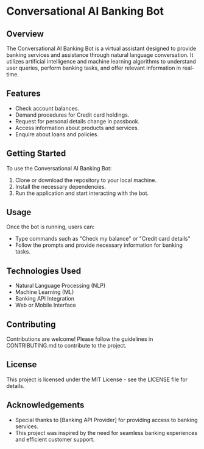 # Conversational AI Banking Bot

## Overview
The Conversational AI Banking Bot is a virtual assistant designed to provide banking services and assistance through natural language conversation. It utilizes artificial intelligence and machine learning algorithms to understand user queries, perform banking tasks, and offer relevant information in real-time.

## Features
- Check account balances.
- Demand procedures for Credit card holdings.
- Request for personal details change in passbook.
- Access information about products and services.
- Enquire about loans and policies.

## Getting Started
To use the Conversational AI Banking Bot:
1. Clone or download the repository to your local machine.
2. Install the necessary dependencies.
3. Run the application and start interacting with the bot.

## Usage
Once the bot is running, users can:
- Type commands such as "Check my balance" or "Credit card details"
- Follow the prompts and provide necessary information for banking tasks.

## Technologies Used
- Natural Language Processing (NLP)
- Machine Learning (ML)
- Banking API Integration
- Web or Mobile Interface

## Contributing
Contributions are welcome! Please follow the guidelines in CONTRIBUTING.md to contribute to the project.

## License
This project is licensed under the MIT License - see the LICENSE file for details.

## Acknowledgements
- Special thanks to [Banking API Provider] for providing access to banking services.
- This project was inspired by the need for seamless banking experiences and efficient customer support.

